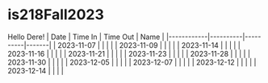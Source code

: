 # is218Fall2023
Hello Dere!
| Date       | Time In  | Time Out | Name  |
|------------|----------|----------|-------|
| 2023-11-07 |          |          |       |
| 2023-11-09 |          |          |       |
| 2023-11-14 |          |          |       |
| 2023-11-16 |          |          |       |
| 2023-11-21 |          |          |       |
| 2023-11-23 |          |          |       |
| 2023-11-28 |          |          |       |
| 2023-11-30 |          |          |       |
| 2023-12-05 |          |          |       |
| 2023-12-07 |          |          |       |
| 2023-12-12 |          |          |       |
| 2023-12-14 |          |          |       |
